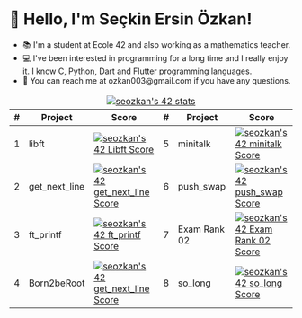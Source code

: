 <!DOCTYPE html>
<html>
  <head>
    <meta charset="UTF-8">
  </head>
  <body>
    <h1>👋 Hello, I'm Seçkin Ersin Özkan!</h1>
    <ul>
      <li>📚 I'm a student at Ecole 42 and also working as a mathematics teacher.</li>
      <li>💻 I've been interested in programming for a long time and I really enjoy it. I know C, Python, Dart and Flutter programming languages.</li>
      <li>📧 You can reach me at ozkan003@gmail.com if you have any questions.</li>
    </ul>
    <table>
  <thead>
       <tr>
      <td colspan="8" style="text-align:center;">
  <a href="https://github.com/JaeSeoKim/badge42">
    <img src="https://badge42.vercel.app/api/v2/clf2uadqu00060fmq2i6ekgo4/stats?cursusId=21&coalitionId=232" alt="seozkan's 42 stats" />
  </a>
</td>
    </tr>
    <tr>
      <th>#</th>
      <th>Project</th>
      <th>Score</th>
       <th>#</th>
      <th>Project</th>
      <th>Score</th>
    </tr>
  </thead>
  <tbody>
    <tr>
      <td>1</td>
      <td>libft</td>
      <td><a href="https://github.com/JaeSeoKim/badge42"><img src="https://badge42.vercel.app/api/v2/clf2uadqu00060fmq2i6ekgo4/project/2905654" alt="seozkan's 42 Libft Score" /></a></td>
       <td>5</td>
      <td>minitalk</td>
      <td><a href="https://github.com/JaeSeoKim/badge42"><img src="https://badge42.vercel.app/api/v2/clf2uadqu00060fmq2i6ekgo4/project/2927976" alt="seozkan's 42 minitalk Score" /></a></td>
    </tr>
    <tr>
      <td>2</td>
      <td>get_next_line</td>
      <td><a href="https://github.com/JaeSeoKim/badge42"><img src="https://badge42.vercel.app/api/v2/clf2uadqu00060fmq2i6ekgo4/project/2917131" alt="seozkan's 42 get_next_line Score" /></a></td>
      <td>6</td>
      <td>push_swap</td>
      <td><a href="https://github.com/JaeSeoKim/badge42"><img src="https://badge42.vercel.app/api/v2/clf2uadqu00060fmq2i6ekgo4/project/2934334" alt="seozkan's 42 push_swap Score" /></a></td>
    </tr>
    <tr>
      <td>3</td>
      <td>ft_printf</td>
      <td><a href="https://github.com/JaeSeoKim/badge42"><img src="https://badge42.vercel.app/api/v2/clf2uadqu00060fmq2i6ekgo4/project/2917724" alt="seozkan's 42 ft_printf Score" /></a></td>
      <td>7</td>
      <td>Exam Rank 02</td>
      <td><a href="https://github.com/JaeSeoKim/badge42"><img src="https://badge42.vercel.app/api/v2/clf2uadqu00060fmq2i6ekgo4/project/2992124" alt="seozkan's 42 Exam Rank 02 Score" /></a></td>
    </tr>
    <tr>
      <td>4</td>
      <td>Born2beRoot</td>
      <td><a href="https://github.com/JaeSeoKim/badge42"><img src="https://badge42.vercel.app/api/v2/clf2uadqu00060fmq2i6ekgo4/project/2917131" alt="seozkan's 42 get_next_line Score" /></a></td>
      <td>8</td>
      <td>so_long</td>
      <td><a href="https://github.com/JaeSeoKim/badge42"><img src="https://badge42.vercel.app/api/v2/clf2uadqu00060fmq2i6ekgo4/project/3019996" alt="seozkan's 42 so_long Score" /></a></td>
    </tr>
  </tbody>
</table>
  </body>
</html>



